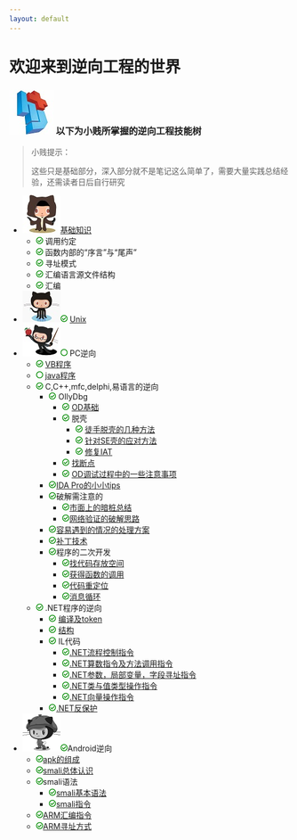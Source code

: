 ```yaml
---
layout: default
---
```


# 欢迎来到逆向工程的世界
### ![](../img/hj.jpg) 以下为小贱所掌握的逆向工程技能树
>小贱提示：
>
>这些只是基础部分，深入部分就不是笔记这么简单了，需要大量实践总结经验，还需读者日后自行研究

- ![](../img/github1.png)[基础知识](jichuzhishi)
  - ![](../img/yes.png) 调用约定
  - ![](../img/yes.png) 函数内部的“序言”与“尾声”
  - ![](../img/yes.png) 寻址模式
  - ![](../img/yes.png) 汇编语言源文件结构
  - ![](../img/yes.png) 汇编
- ![](../img/github2.png)![](../img/yes.png) [Unix](unix)
- ![](../img/github3.png)![](../img/no.png) PC逆向
  - ![](../img/yes.png) [VB程序](vb)
  - ![](../img/no.png) [java程序](java)
  - ![](../img/yes.png) C,C++,mfc,delphi,易语言的逆向
    - ![](../img/yes.png) OllyDbg
      - ![](../img/yes.png) [OD基础](odjichu)
      - ![](../img/yes.png) 脱壳
        - ![](../img/yes.png) [徒手脱壳的几种方法](tuoke8fa)
        - ![](../img/yes.png) [针对SE壳的应对方法](seshell)
        - ![](../img/yes.png) [修复IAT](fixiat)
      - ![](../img/yes.png) [找断点](findbreakpoint)
      - ![](../img/yes.png) [OD调试过程中的一些注意事项](odtips)
    - ![](../img/yes.png)[IDA Pro的小小tips](idatips)
    - ![](../img/yes.png)破解需注意的
      - ![](../img/yes.png)[市面上的暗桩总结](anzhuang)
      - ![](../img/yes.png)[网络验证的破解思路](pojie)
    - ![](../img/yes.png)[容易遇到的情况的处理方案](qingkuangfenlei)
    - ![](../img/yes.png)[补丁技术](patchtech)
    - ![](../img/yes.png)程序的二次开发
      - ![](../img/yes.png)[找代码存放空间](findspace)
      - ![](../img/yes.png)[获得函数的调用](getapi)
      - ![](../img/yes.png)[代码重定位](reloc)
      - ![](../img/yes.png)[消息循环](wndproc)
  - ![](../img/yes.png) .NET程序的逆向
    - ![](../img/yes.png) [编译及token](netbianyi)
    - ![](../img/yes.png) [结构](netjiegou)
    - ![](../img/yes.png) IL代码
      - ![](../img/yes.png)[.NET流程控制指令](ilkongzhiliu)
      - ![](../img/yes.png)[.NET算数指令及方法调用指令](ilsuanshu)
      - ![](../img/yes.png)[.NET参数，局部变量，字段寻址指令](ilcanshu)
      - ![](../img/yes.png)[.NET类与值类型操作指令](illei)
      - ![](../img/yes.png)[.NET向量操作指令](ilxiangliang)
    - ![](../img/yes.png)[.NET反保护](ilfanbaohu)
- ![](../img/github4.png)![](../img/yes.png)Android逆向
  - ![](../img/yes.png)[apk的组成](apkzucheng)
  - ![](../img/yes.png)[smali总体认识](smalizongti)
  - ![](../img/yes.png)smali语法
    - ![](../img/yes.png)[smali基本语法](smalijiben)
    - ![](../img/yes.png)[smali指令](smalizhiling)
  - ![](../img/yes.png)[ARM汇编指令](armzhiling)
  - ![](../img/yes.png)[ARM寻址方式](armxunzhi)
